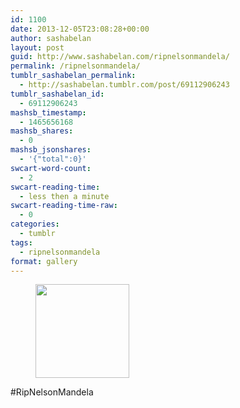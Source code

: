 ```yaml
---
id: 1100
date: 2013-12-05T23:08:28+00:00
author: sashabelan
layout: post
guid: http://www.sashabelan.com/ripnelsonmandela/
permalink: /ripnelsonmandela/
tumblr_sashabelan_permalink:
  - http://sashabelan.tumblr.com/post/69112906243
tumblr_sashabelan_id:
  - 69112906243
mashsb_timestamp:
  - 1465656168
mashsb_shares:
  - 0
mashsb_jsonshares:
  - '{"total":0}'
swcart-word-count:
  - 2
swcart-reading-time:
  - less then a minute
swcart-reading-time-raw:
  - 0
categories:
  - tumblr
tags:
  - ripnelsonmandela
format: gallery
---
```

<div id='gallery-545' class='gallery galleryid-1100 gallery-columns-3 gallery-size-thumbnail'>
  <figure class='gallery-item'> 
  
  <div class='gallery-icon landscape'>
    <a href='http://www.sashabelan.ru/ripnelsonmandela/attachment/1101/'><img width="150" height="150" src="http://www.sashabelan.ru/wp-content/uploads/2013/12/tumblr_mxcwa4hXPQ1qarj97o1_1280-150x150.jpg" class="attachment-thumbnail size-thumbnail" alt="" srcset="http://www.sashabelan.ru/wp-content/uploads/2013/12/tumblr_mxcwa4hXPQ1qarj97o1_1280-150x150.jpg 150w, http://www.sashabelan.ru/wp-content/uploads/2013/12/tumblr_mxcwa4hXPQ1qarj97o1_1280-300x300.jpg 300w, http://www.sashabelan.ru/wp-content/uploads/2013/12/tumblr_mxcwa4hXPQ1qarj97o1_1280-230x230.jpg 230w, http://www.sashabelan.ru/wp-content/uploads/2013/12/tumblr_mxcwa4hXPQ1qarj97o1_1280-350x350.jpg 350w, http://www.sashabelan.ru/wp-content/uploads/2013/12/tumblr_mxcwa4hXPQ1qarj97o1_1280.jpg 640w" sizes="(max-width: 150px) 100vw, 150px" /></a>
  </div></figure>
</div>

#RipNelsonMandela